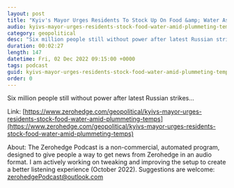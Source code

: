 ```yaml
---
layout: post
title: "Kyiv's Mayor Urges Residents To Stock Up On Food &amp; Water As Temperature Plummets"
audio: kyivs-mayor-urges-residents-stock-food-water-amid-plummeting-temps-0
category: geopolitical
desc: "Six million people still without power after latest Russian strikes..."
duration: 00:02:27
length: 147
datetime: Fri, 02 Dec 2022 09:15:00 +0000
tags: podcast
guid: kyivs-mayor-urges-residents-stock-food-water-amid-plummeting-temps-0
order: 0
---
```

Six million people still without power after latest Russian strikes...

Link: [https://www.zerohedge.com/geopolitical/kyivs-mayor-urges-residents-stock-food-water-amid-plummeting-temps](https://www.zerohedge.com/geopolitical/kyivs-mayor-urges-residents-stock-food-water-amid-plummeting-temps)

About: The Zerohedge Podcast is a non-commercial, automated program, designed to give people a way to get news from Zerohedge in an audio format.  I am actively working on tweaking and improving the setup to create a better listening experience (October 2022).  Suggestions are welcome: [zerohedgePodcast@outlook.com](mailto:zerohedgePodcast@outlook.com)